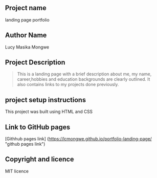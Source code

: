 ## Project name
landing page portfolio

## Author Name
Lucy Masika Mongwe

## Project Description
> This is a landing page with a brief description about me, my name, career,hobbies and education backgrounds are clearly outlined. It also contains links to my projects done previously.


## project setup instructions
This project was built using HTML and CSS

## Link to GitHub pages
[Githhub pages link] (https://lcmongwe.github.io/portfolio-landing-page/ "github pages link")

## Copyright and licence
MIT licence
